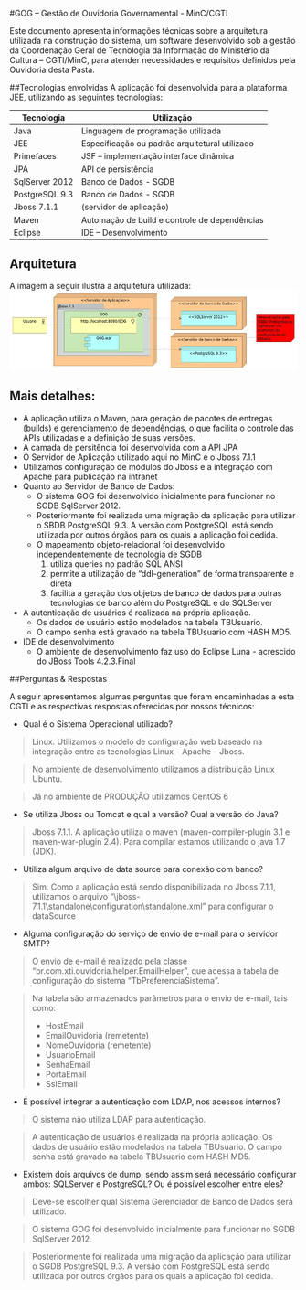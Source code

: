 #GOG – Gestão de Ouvidoria Governamental - MinC/CGTI

Este documento apresenta informações técnicas sobre a arquitetura utilizada na construção do sistema, um software desenvolvido sob a gestão da Coordenação Geral de Tecnologia da Informação do Ministério da Cultura – CGTI/MinC, para atender necessidades e requisitos definidos pela Ouvidoria desta Pasta.

##Tecnologias envolvidas
A aplicação foi desenvolvida para a plataforma JEE, utilizando as seguintes tecnologias:

Tecnologia | Utilização
---------- | -----------
Java | Linguagem de programação utilizada
JEE | Especificação ou padrão arquitetural utilizado 
Primefaces | JSF – implementação interface dinâmica 
JPA | API de persistência
SqlServer 2012 | Banco de Dados - SGDB
PostgreSQL 9.3 | Banco de Dados - SGDB
Jboss 7.1.1 | (servidor de aplicação)
Maven | Automação de build e controle de dependências 
Eclipse | IDE – Desenvolvimento 

## Arquitetura
A imagem a seguir ilustra a arquitetura utilizada:
![Arquitetura simplificada](/documentacao/ArquiteturaGOG.jpg)


## Mais detalhes:

* A aplicação utiliza o Maven, para geração de pacotes de entregas (builds) e gerenciamento de dependências, o que facilita o controle das APIs utilizadas e a definição de suas versões.
* A camada de persitência foi desenvolvida com a API JPA
* O Servidor de Aplicação utilizado aqui no MinC é o Jboss 7.1.1 
* Utilizamos configuração de módulos do Jboss e a integração com Apache para publicação na intranet
* Quanto ao Servidor de Banco de Dados:
  * O sistema GOG foi desenvolvido inicialmente para funcionar no SGDB SqlServer 2012.
  * Posteriormente foi realizada uma migração da aplicação para utilizar o SBDB PostgreSQL 9.3. A versão com PostgreSQL está sendo utilizada por outros órgãos para os quais a aplicação foi cedida.
  * O mapeamento objeto-relacional foi desenvolvido independentemente de tecnologia de SGDB
    1. utiliza queries no padrão SQL ANSI
    2. permite a utilização de “ddl-generation” de forma transparente e direta
    3. facilita a geração dos objetos de banco de dados para outras tecnologias de banco além do PostgreSQL e do SQLServer
* A autenticação de usuários é realizada na própria aplicação. 
  * Os dados de usuário estão modelados na tabela TBUsuario. 
  * O campo senha está gravado na tabela TBUsuario com HASH MD5.
* IDE de desenvolvimento
  * O ambiente de desenvolvimento faz uso do Eclipse Luna - acrescido do JBoss Tools 4.2.3.Final

##Perguntas & Respostas

A seguir apresentamos algumas perguntas que foram encaminhadas a esta CGTI e as respectivas respostas oferecidas por nossos técnicos:

- Qual é o Sistema Operacional utilizado?

> Linux. Utilizamos o modelo de configuração web baseado na integração entre as tecnologias Linux – Apache – Jboss.

> No ambiente de desenvolvimento utilizamos a distribuição Linux Ubuntu.

> Já no ambiente de PRODUÇÃO utilizamos CentOS 6

- Se utiliza Jboss ou Tomcat e qual a versão? Qual a versão do Java?

> Jboss 7.1.1. A aplicação utiliza o maven (maven-compiler-plugin 3.1 e maven-war-plugin 2.4). Para compilar estamos utilizando o java 1.7 (JDK).

- Utiliza algum arquivo de data source para conexão com banco?

> Sim. Como a aplicação está sendo disponibilizada no Jboss 7.1.1, utilizamos o arquivo “\jboss-7.1.1\standalone\configuration\standalone.xml” para configurar o dataSource

- Alguma configuração do serviço de envio de e-mail para o servidor SMTP?

> O envio de e-mail é realizado pela classe “br.com.xti.ouvidoria.helper.EmailHelper”, que acessa a tabela de configuração do sistema “TbPreferenciaSistema”.

> Na tabela são armazenados parâmetros para o envio de e-mail, tais como:
>  * HostEmail
>  * EmailOuvidoria (remetente)
>  * NomeOuvidoria (remetente)
>  * UsuarioEmail
>  * SenhaEmail
>  * PortaEmail
>  * SslEmail

- É possível integrar a autenticação com LDAP, nos acessos internos?

> O sistema não utiliza LDAP para autenticação.

> A autenticação de usuários é realizada na própria aplicação. Os dados de usuário estão modelados na tabela TBUsuario. O campo senha está gravado na tabela TBUsuario com HASH MD5.

- Existem dois arquivos de dump, sendo assim será necessário configurar ambos: SQLServer e PostgreSQL? Ou é possível escolher entre eles?

> Deve-se escolher qual Sistema Gerenciador de Banco de Dados será utilizado.

> O sistema GOG foi desenvolvido inicialmente para funcionar no SGDB SqlServer 2012.

> Posteriormente foi realizada uma migração da aplicação para utilizar o SGDB PostgreSQL 9.3. A versão com PostgreSQL está sendo utilizada por outros órgãos para os quais a aplicação foi cedida.



